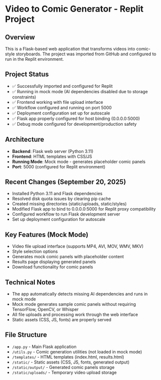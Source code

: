 # Video to Comic Generator - Replit Project

## Overview
This is a Flask-based web application that transforms videos into comic-style storyboards. The project was imported from GitHub and configured to run in the Replit environment.

## Project Status
- ✅ Successfully imported and configured for Replit
- ✅ Running in mock mode (AI dependencies disabled due to storage constraints)
- ✅ Frontend working with file upload interface
- ✅ Workflow configured and running on port 5000
- ✅ Deployment configuration set up for autoscale
- ✅ Flask app properly configured for host binding (0.0.0.0:5000)
- ✅ Debug mode configured for development/production safety

## Architecture
- **Backend**: Flask web server (Python 3.11)
- **Frontend**: HTML templates with CSS/JS
- **Running Mode**: Mock mode - generates placeholder comic panels
- **Port**: 5000 (configured for Replit environment)

## Recent Changes (September 20, 2025)
- Installed Python 3.11 and Flask dependencies
- Resolved disk quota issues by clearing pip cache
- Created missing directories (static/uploads, static/styles)
- Modified Flask app to bind to 0.0.0.0:5000 for Replit proxy compatibility
- Configured workflow to run Flask development server
- Set up deployment configuration for autoscale

## Key Features (Mock Mode)
- Video file upload interface (supports MP4, AVI, MOV, WMV, MKV)
- Style selection options
- Generates mock comic panels with placeholder content
- Results page displaying generated panels
- Download functionality for comic panels

## Technical Notes
- The app automatically detects missing AI dependencies and runs in mock mode
- Mock mode generates sample comic panels without requiring TensorFlow, OpenCV, or Whisper
- All file uploads and processing work through the web interface
- Static assets (CSS, JS, fonts) are properly served

## File Structure
- `/app.py` - Main Flask application
- `/utils.py` - Comic generation utilities (not loaded in mock mode)
- `/templates/` - HTML templates (index.html, results.html)
- `/static/` - Static assets (CSS, JS, fonts, generated output)
- `/static/output/` - Generated comic panels storage
- `/static/uploads/` - Temporary video upload storage